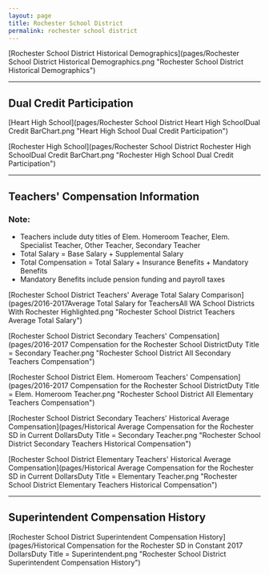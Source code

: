 ```yaml
---
layout: page
title: Rochester School District
permalink: rochester school district
---
```



[Rochester School District Historical Demographics](pages/Rochester School District Historical Demographics.png "Rochester School District Historical Demographics")

___

## Dual Credit Participation

[Heart High School](pages/Rochester School District Heart High SchoolDual Credit BarChart.png "Heart High School Dual Credit Participation")

[Rochester High School](pages/Rochester School District Rochester High SchoolDual Credit BarChart.png "Rochester High School Dual Credit Participation")


___

## Teachers' Compensation Information
### Note:
- Teachers include duty titles of Elem. Homeroom Teacher, Elem. Specialist Teacher, Other Teacher, Secondary Teacher
- Total Salary = Base Salary + Supplemental Salary
- Total Compensation = Total Salary + Insurance Benefits + Mandatory Benefits
- Mandatory Benefits include pension funding and payroll taxes

[Rochester School District Teachers' Average Total Salary Comparison](pages/2016-2017Average Total Salary for TeachersAll WA School Districts With Rochester Highlighted.png "Rochester School District Teachers Average Total Salary")

[Rochester School District Secondary Teachers' Compensation](pages/2016-2017 Compensation for the Rochester School DistrictDuty Title = Secondary Teacher.png "Rochester School District All Secondary Teachers Compensation")

[Rochester School District Elem. Homeroom Teachers' Compensation](pages/2016-2017 Compensation for the Rochester School DistrictDuty Title = Elem. Homeroom Teacher.png "Rochester School District All Elementary Teachers Compensation")

[Rochester School District Secondary Teachers' Historical Average Compensation](pages/Historical Average Compensation for the Rochester SD in Current DollarsDuty Title = Secondary Teacher.png "Rochester School District Secondary Teachers Historical Compensation")

[Rochester School District Elementary Teachers' Historical Average Compensation](pages/Historical Average Compensation for the Rochester SD in Current DollarsDuty Title = Elementary Teacher.png "Rochester School District Elementary Teachers Historical Compensation")


___

## Superintendent Compensation History

[Rochester School District Superintendent Compensation History](pages/Historical Compensation for the Rochester SD in Constant 2017 DollarsDuty Title = Superintendent.png "Rochester School District Superintendent Compensation History")

